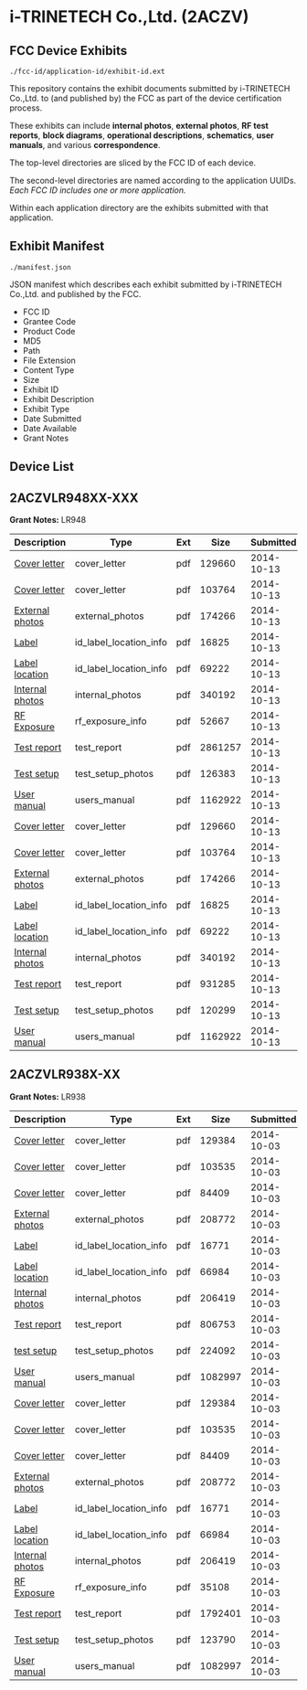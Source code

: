 # i-TRINETECH Co.,Ltd. (2ACZV)
## FCC Device Exhibits

```
./fcc-id/application-id/exhibit-id.ext
```

This repository contains the exhibit documents submitted by i-TRINETECH Co.,Ltd. to (and published by) the FCC as part of the device certification process.

These exhibits can include **internal photos**, **external photos**, **RF test reports**, **block diagrams**, **operational descriptions**, **schematics**, **user manuals**, and various **correspondence**.

The top-level directories are sliced by the FCC ID of each device.

The second-level directories are named according to the application UUIDs. *Each FCC ID includes one or more application.*

Within each application directory are the exhibits submitted with that application. 

## Exhibit Manifest

```
./manifest.json
```

JSON manifest which describes each exhibit submitted by i-TRINETECH Co.,Ltd. and published by the FCC.

- FCC ID
- Grantee Code
- Product Code
- MD5
- Path
- File Extension
- Content Type
- Size
- Exhibit ID
- Exhibit Description
- Exhibit Type
- Date Submitted
- Date Available
- Grant Notes

## Device List
## 2ACZVLR948XX-XXX
**Grant Notes:** LR948

| Description | Type | Ext | Size | Submitted | Available |
| ----------- | ---- | --- | ---- | --------- | --------- |
| [Cover letter](2ACZVLR948XX-XXX/bfcc23cd8312f2a255718faa5004574f/2416993.pdf) | cover_letter | pdf | 129660 | 2014-10-13 | 2014-10-13 |
| [Cover letter](2ACZVLR948XX-XXX/bfcc23cd8312f2a255718faa5004574f/2416994.pdf) | cover_letter | pdf | 103764 | 2014-10-13 | 2014-10-13 |
| [External photos](2ACZVLR948XX-XXX/bfcc23cd8312f2a255718faa5004574f/2416995.pdf) | external_photos | pdf | 174266 | 2014-10-13 | 2014-10-13 |
| [Label](2ACZVLR948XX-XXX/bfcc23cd8312f2a255718faa5004574f/2416996.pdf) | id_label_location_info | pdf | 16825 | 2014-10-13 | 2014-10-13 |
| [Label location](2ACZVLR948XX-XXX/bfcc23cd8312f2a255718faa5004574f/2416997.pdf) | id_label_location_info | pdf | 69222 | 2014-10-13 | 2014-10-13 |
| [Internal photos](2ACZVLR948XX-XXX/bfcc23cd8312f2a255718faa5004574f/2416998.pdf) | internal_photos | pdf | 340192 | 2014-10-13 | 2014-10-13 |
| [RF Exposure](2ACZVLR948XX-XXX/bfcc23cd8312f2a255718faa5004574f/2417000.pdf) | rf_exposure_info | pdf | 52667 | 2014-10-13 | 2014-10-13 |
| [Test report](2ACZVLR948XX-XXX/bfcc23cd8312f2a255718faa5004574f/2417002.pdf) | test_report | pdf | 2861257 | 2014-10-13 | 2014-10-13 |
| [Test setup](2ACZVLR948XX-XXX/bfcc23cd8312f2a255718faa5004574f/2417003.pdf) | test_setup_photos | pdf | 126383 | 2014-10-13 | 2014-10-13 |
| [User manual](2ACZVLR948XX-XXX/bfcc23cd8312f2a255718faa5004574f/2417004.pdf) | users_manual | pdf | 1162922 | 2014-10-13 | 2014-10-13 |
| [Cover letter](2ACZVLR948XX-XXX/4b9e97a60c7a792a81c837a61ab47e46/2416993.pdf) | cover_letter | pdf | 129660 | 2014-10-13 | 2014-10-13 |
| [Cover letter](2ACZVLR948XX-XXX/4b9e97a60c7a792a81c837a61ab47e46/2416994.pdf) | cover_letter | pdf | 103764 | 2014-10-13 | 2014-10-13 |
| [External photos](2ACZVLR948XX-XXX/4b9e97a60c7a792a81c837a61ab47e46/2416995.pdf) | external_photos | pdf | 174266 | 2014-10-13 | 2014-10-13 |
| [Label](2ACZVLR948XX-XXX/4b9e97a60c7a792a81c837a61ab47e46/2416996.pdf) | id_label_location_info | pdf | 16825 | 2014-10-13 | 2014-10-13 |
| [Label location](2ACZVLR948XX-XXX/4b9e97a60c7a792a81c837a61ab47e46/2416997.pdf) | id_label_location_info | pdf | 69222 | 2014-10-13 | 2014-10-13 |
| [Internal photos](2ACZVLR948XX-XXX/4b9e97a60c7a792a81c837a61ab47e46/2416998.pdf) | internal_photos | pdf | 340192 | 2014-10-13 | 2014-10-13 |
| [Test report](2ACZVLR948XX-XXX/4b9e97a60c7a792a81c837a61ab47e46/2417025.pdf) | test_report | pdf | 931285 | 2014-10-13 | 2014-10-13 |
| [Test setup](2ACZVLR948XX-XXX/4b9e97a60c7a792a81c837a61ab47e46/2417026.pdf) | test_setup_photos | pdf | 120299 | 2014-10-13 | 2014-10-13 |
| [User manual](2ACZVLR948XX-XXX/4b9e97a60c7a792a81c837a61ab47e46/2417004.pdf) | users_manual | pdf | 1162922 | 2014-10-13 | 2014-10-13 |
## 2ACZVLR938X-XX
**Grant Notes:** LR938

| Description | Type | Ext | Size | Submitted | Available |
| ----------- | ---- | --- | ---- | --------- | --------- |
| [Cover letter](2ACZVLR938X-XX/0150b127856d34e6a90481d080d34c30/2410356.pdf) | cover_letter | pdf | 129384 | 2014-10-03 | 2014-10-03 |
| [Cover letter](2ACZVLR938X-XX/0150b127856d34e6a90481d080d34c30/2410357.pdf) | cover_letter | pdf | 103535 | 2014-10-03 | 2014-10-03 |
| [Cover letter](2ACZVLR938X-XX/0150b127856d34e6a90481d080d34c30/2410358.pdf) | cover_letter | pdf | 84409 | 2014-10-03 | 2014-10-03 |
| [External photos](2ACZVLR938X-XX/0150b127856d34e6a90481d080d34c30/2410359.pdf) | external_photos | pdf | 208772 | 2014-10-03 | 2014-10-03 |
| [Label](2ACZVLR938X-XX/0150b127856d34e6a90481d080d34c30/2410360.pdf) | id_label_location_info | pdf | 16771 | 2014-10-03 | 2014-10-03 |
| [Label location](2ACZVLR938X-XX/0150b127856d34e6a90481d080d34c30/2410361.pdf) | id_label_location_info | pdf | 66984 | 2014-10-03 | 2014-10-03 |
| [Internal photos](2ACZVLR938X-XX/0150b127856d34e6a90481d080d34c30/2410362.pdf) | internal_photos | pdf | 206419 | 2014-10-03 | 2014-10-03 |
| [Test report](2ACZVLR938X-XX/0150b127856d34e6a90481d080d34c30/2410389.pdf) | test_report | pdf | 806753 | 2014-10-03 | 2014-10-03 |
| [test setup](2ACZVLR938X-XX/0150b127856d34e6a90481d080d34c30/2410390.pdf) | test_setup_photos | pdf | 224092 | 2014-10-03 | 2014-10-03 |
| [User manual](2ACZVLR938X-XX/0150b127856d34e6a90481d080d34c30/2410368.pdf) | users_manual | pdf | 1082997 | 2014-10-03 | 2014-10-03 |
| [Cover letter](2ACZVLR938X-XX/4ecedc135bfe747d19e45b501a9ac5b2/2410356.pdf) | cover_letter | pdf | 129384 | 2014-10-03 | 2014-10-03 |
| [Cover letter](2ACZVLR938X-XX/4ecedc135bfe747d19e45b501a9ac5b2/2410357.pdf) | cover_letter | pdf | 103535 | 2014-10-03 | 2014-10-03 |
| [Cover letter](2ACZVLR938X-XX/4ecedc135bfe747d19e45b501a9ac5b2/2410358.pdf) | cover_letter | pdf | 84409 | 2014-10-03 | 2014-10-03 |
| [External photos](2ACZVLR938X-XX/4ecedc135bfe747d19e45b501a9ac5b2/2410359.pdf) | external_photos | pdf | 208772 | 2014-10-03 | 2014-10-03 |
| [Label](2ACZVLR938X-XX/4ecedc135bfe747d19e45b501a9ac5b2/2410360.pdf) | id_label_location_info | pdf | 16771 | 2014-10-03 | 2014-10-03 |
| [Label location](2ACZVLR938X-XX/4ecedc135bfe747d19e45b501a9ac5b2/2410361.pdf) | id_label_location_info | pdf | 66984 | 2014-10-03 | 2014-10-03 |
| [Internal photos](2ACZVLR938X-XX/4ecedc135bfe747d19e45b501a9ac5b2/2410362.pdf) | internal_photos | pdf | 206419 | 2014-10-03 | 2014-10-03 |
| [RF Exposure](2ACZVLR938X-XX/4ecedc135bfe747d19e45b501a9ac5b2/2410364.pdf) | rf_exposure_info | pdf | 35108 | 2014-10-03 | 2014-10-03 |
| [Test report](2ACZVLR938X-XX/4ecedc135bfe747d19e45b501a9ac5b2/2410366.pdf) | test_report | pdf | 1792401 | 2014-10-03 | 2014-10-03 |
| [Test setup](2ACZVLR938X-XX/4ecedc135bfe747d19e45b501a9ac5b2/2410367.pdf) | test_setup_photos | pdf | 123790 | 2014-10-03 | 2014-10-03 |
| [User manual](2ACZVLR938X-XX/4ecedc135bfe747d19e45b501a9ac5b2/2410368.pdf) | users_manual | pdf | 1082997 | 2014-10-03 | 2014-10-03 |
